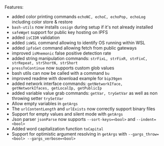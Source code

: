Features:
* added color printing commands `echoNC, echoC, echoPop, echoLog` including color store & restore
* `bash-utils` now installs `cosign` during setup if it's not already installed
* `safeWget` support for public key hosting on IPFS
* added `isCIDR` validation
* added `isWSL` command allowing to identify OS running within WSL
* added `ipfsGet` command allowing fetch from public gateways
* improved `isMnemonic` false positive detection rate
* added string manipulation commands: `strFixL, strFixR, strFixC, strRepeat, strShortN, strShort`
* `pressToContinue` now supports custom glob values
* bash utils can now be called with a command `bu`
* improved readme with download example for `bip39gen`
* added network interface commands: `getNetworkIface, getNetworkIfaces, getLocalIp, getPublicIp`
* added variable value grab commands: `getVar, tryGetVar` as well as non throwing setter `trySetVar`
* Allow empty variables in `getArgs`
* The `urlContentLength` and `urlExists` now correctly support binary files
* Support for empty values and silent mode with `getArgs`
* Json parser `jsonParse` now supports `--sort-keys=<bool>` and `--indent=<bool>`
* Added word capitalization function `toCapital`
* Support for optimistic argument resolving in `getArgs` with `--gargs_throw=<bool> --gargs_verbose=<bool>`